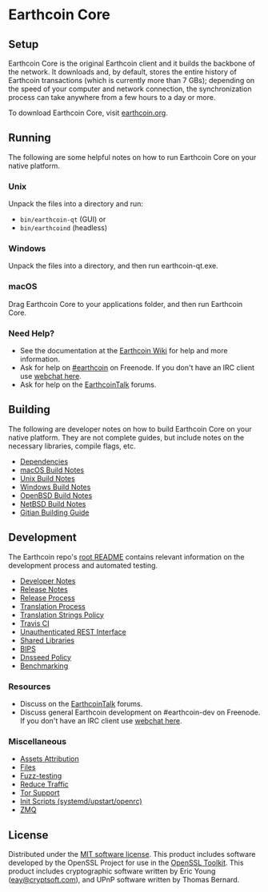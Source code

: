 Earthcoin Core
=============

Setup
---------------------
Earthcoin Core is the original Earthcoin client and it builds the backbone of the network. It downloads and, by default, stores the entire history of Earthcoin transactions (which is currently more than 7 GBs); depending on the speed of your computer and network connection, the synchronization process can take anywhere from a few hours to a day or more.

To download Earthcoin Core, visit [earthcoin.org](https://earthcoin.org).

Running
---------------------
The following are some helpful notes on how to run Earthcoin Core on your native platform.

### Unix

Unpack the files into a directory and run:

- `bin/earthcoin-qt` (GUI) or
- `bin/earthcoind` (headless)

### Windows

Unpack the files into a directory, and then run earthcoin-qt.exe.

### macOS

Drag Earthcoin Core to your applications folder, and then run Earthcoin Core.

### Need Help?

* See the documentation at the [Earthcoin Wiki](https://earthcoin.info/)
for help and more information.
* Ask for help on [#earthcoin](http://webchat.freenode.net?channels=earthcoin) on Freenode. If you don't have an IRC client use [webchat here](http://webchat.freenode.net?channels=earthcoin).
* Ask for help on the [EarthcoinTalk](https://earthcointalk.io/) forums.

Building
---------------------
The following are developer notes on how to build Earthcoin Core on your native platform. They are not complete guides, but include notes on the necessary libraries, compile flags, etc.

- [Dependencies](dependencies.md)
- [macOS Build Notes](build-osx.md)
- [Unix Build Notes](build-unix.md)
- [Windows Build Notes](build-windows.md)
- [OpenBSD Build Notes](build-openbsd.md)
- [NetBSD Build Notes](build-netbsd.md)
- [Gitian Building Guide](gitian-building.md)

Development
---------------------
The Earthcoin repo's [root README](/README.md) contains relevant information on the development process and automated testing.

- [Developer Notes](developer-notes.md)
- [Release Notes](release-notes.md)
- [Release Process](release-process.md)
- [Translation Process](translation_process.md)
- [Translation Strings Policy](translation_strings_policy.md)
- [Travis CI](travis-ci.md)
- [Unauthenticated REST Interface](REST-interface.md)
- [Shared Libraries](shared-libraries.md)
- [BIPS](bips.md)
- [Dnsseed Policy](dnsseed-policy.md)
- [Benchmarking](benchmarking.md)

### Resources
* Discuss on the [EarthcoinTalk](https://earthcointalk.io/) forums.
* Discuss general Earthcoin development on #earthcoin-dev on Freenode. If you don't have an IRC client use [webchat here](http://webchat.freenode.net/?channels=earthcoin-dev).

### Miscellaneous
- [Assets Attribution](assets-attribution.md)
- [Files](files.md)
- [Fuzz-testing](fuzzing.md)
- [Reduce Traffic](reduce-traffic.md)
- [Tor Support](tor.md)
- [Init Scripts (systemd/upstart/openrc)](init.md)
- [ZMQ](zmq.md)

License
---------------------
Distributed under the [MIT software license](/COPYING).
This product includes software developed by the OpenSSL Project for use in the [OpenSSL Toolkit](https://www.openssl.org/). This product includes
cryptographic software written by Eric Young ([eay@cryptsoft.com](mailto:eay@cryptsoft.com)), and UPnP software written by Thomas Bernard.
